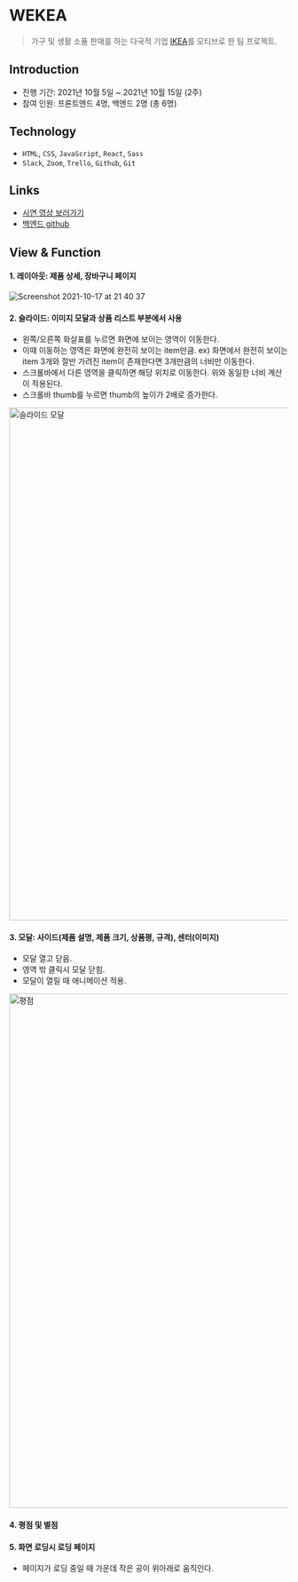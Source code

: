 # WEKEA
> 가구 및 생활 소품 판매를 하는 다국적 기업 [IKEA](https://www.ikea.com/kr/ko/)를 모티브로 한 팀 프로젝트.

## Introduction
- 진행 기간: 2021년 10월 5일 ~ 2021년 10월 15일 (2주)
- 참여 인원: 프론트엔드 4명, 백엔드 2명 (총 6명)

## Technology
- `HTML`, `CSS`, `JavaScript`, `React`, `Sass`
- `Slack`, `Zoom`, `Trello`, `Github`, `Git`

## Links
- [시연 영상 보러가기](https://youtu.be/T7oaFLtjy6U)
- [백엔드 github](https://github.com/wecode-bootcamp-korea/25-1st-WEKEA-backend.git)

## View & Function
#### 1. 레이아웃: 제품 상세, 장바구니 페이지
![Screenshot 2021-10-17 at 21 40 37](https://user-images.githubusercontent.com/40952119/146351510-1c113a91-9b0b-4c4a-985c-28c5b4797e55.jpg)


#### 2. 슬라이드: 이미지 모달과 상품 리스트 부분에서 사용
- 왼쪽/오른쪽 화살표를 누르면 화면에 보이는 영역이 이동한다.
- 이때 이동하는 영역은 화면에 완전히 보이는 item만큼.
  ex) 화면에서 완전히 보이는 item 3개와 절반 가려진 item이 존재한다면 3개만큼의 너비만 이동한다.
- 스크롤바에서 다른 영역을 클릭하면 해당 위치로 이동한다. 위와 동일한 너비 계산이 적용된다.
- 스크롤바 thumb를 누르면 thumb의 높이가 2배로 증가한다.
<img width="924" alt="슬라이드 모달" src="https://user-images.githubusercontent.com/40952119/146351462-3c262b19-01ab-47ac-8851-8808779683b4.png">

#### 3. 모달: 사이드(제품 설명, 제품 크기, 상품평, 규격), 센터(이미지)
- 모달 열고 닫음.
- 영역 밖 클릭시 모달 닫힘.
- 모달이 열릴 때 애니메이션 적용.
<img width="927" alt="평점" src="https://user-images.githubusercontent.com/40952119/146352909-51994b4f-a9a1-48e2-b548-9ee87e959c94.png">

#### 4. 평점 및 별점

#### 5. 화면 로딩시 로딩 페이지
- 페이지가 로딩 중일 때 가운데 작은 공이 위아래로 움직인다.
